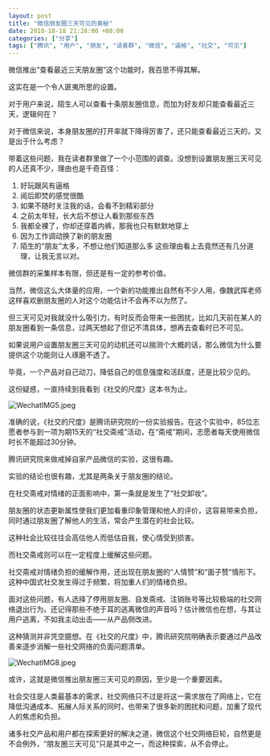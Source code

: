 ```yaml
---
layout: post
title: "微信朋友圈三天可见的奥秘"
date: 2018-10-18 21:28:00 +08:00
categories: ["分享"]
tags: ["腾讯", "用户", "朋友", "读者群", "微信", "逼格", "社交", "可见"]
---
```


微信推出“查看最近三天朋友圈”这个功能时，我百思不得其解。

这实在是一个令人匪夷所思的设置。

对于用户来说，陌生人可以查看十条朋友圈信息，而加为好友却只能查看最近三天，逻辑何在？

对于微信来说，本身朋友圈的打开率就下降得厉害了，还只能查看最近三天的，又是出于什么考虑？

带着这些问题，我在读者群里做了一个小范围的调查。没想到设置朋友圈三天可见的人还真不少，理由也是千奇百怪：

 1. 好玩跟风有逼格
 2. 阅后即焚的感觉很酷
 7. 如果不随时关注我的话，会看不到精彩部分
 3. 之前太年轻，长大后不想让人看到那些东西
 4. 我都全裸了，你却还穿着内裤，那我也只有默默地穿上
 5. 因为工作调动换了新的朋友圈
 6. 陌生的“朋友”太多，不想让他们知道那么多
这些理由看上去竟然还有几分道理，让我无言以对。

微信群的采集样本有限，但还是有一定的参考价值。

当然，微信这么大体量的应用，一个新的功能推出自然有不少人用，像魏武挥老师这样喜欢删朋友圈的人对这个功能估计不会再不以为然了。

但三天可见对我就没什么吸引力，有时反而会带来一些困扰，比如几天前在某人的朋友圈看到一条信息，过两天想起了但记不清具体，想再去查看时已不可见。

如果说用户设置朋友圈三天可见的动机还可以揣测个大概的话，那么微信为什么要提供这个功能则让人琢磨不透了。

毕竟，一个产品对自己动刀，降低自己的信息强度和活跃度，还是比较少见的。

这份疑惑，一直持续到我看到《社交的尺度》这本书为止。

![WechatIMG5.jpeg][1]

准确的说，《社交的尺度》是腾讯研究院的一份实验报告。在这个实验中，85位志愿者参与到一项为期15天的“社交斋戒”活动，在“斋戒”期间，志愿者每天使用微信时长不能超过30分钟。

腾讯研究院来做戒掉自家产品微信的实验，这很有趣。

实验的结论也很有趣，尤其是两条关于朋友圈的结论。

在社交斋戒对情绪的正面影响中，第一条就是发生了“社交卸妆”。

朋友圈的状态更新属性使我们更加看重印象管理和他人的评价，这容易带来负担，同时通过朋友圈了解他人的生活，常会产生潜在的社会比较。

这种社会比较往往会高估他人而低估自我，使心情受到损害。

而社交斋戒则可以在一定程度上缓解这些问题。

社交斋戒对情绪负担的缓解作用，还出现在朋友圈的“人情赞”和“面子赞”情形下。这种中国式社交发生得过于频繁，将加重人们的情绪负担。

面对这些问题，有人选择了停用朋友圈、自发斋戒、注销账号等比较极端的社交网络退出行为。还记得那些不绝于耳的逃离微信的声音吗？估计微信也在想，与其让用户逃离，不如我主动出击——从产品侧改进。

这种猜测并非凭空臆想。在《社交的尺度》中，腾讯研究院明确表示要通过产品改善来逐步消解一些社交网络的负面问题清单。

![WechatIMG8.jpeg][2]

或许，这就是微信推出朋友圈三天可见的原因，至少是一个重要因素。

社会交往是人类最基本的需求，社交网络只不过是将这一需求放在了网络上，它在降低沟通成本、拓展人际关系的同时，也带来了很多新的困扰和问题，加重了现代人的焦虑和负担。

诸多社交产品和用户都在探索更好的解决之道，微信这个社交网络巨轮，自然更是不会例外，“朋友圈三天可见”只是其中之一，而这种探索，从不会停止。


  [1]: https://xy07-1251893119.costj.myqcloud.com/2018/10/18/529798971.jpeg
  [2]: https://xy07-1251893119.costj.myqcloud.com/2018/10/18/3381533507.jpeg